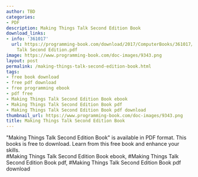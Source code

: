```yaml
---
author: TBD
categories:
- PDF
description: Making Things Talk Second Edition Book
download_links:
- info: '361017'
  url: https://programming-book.com/download/2017/ComputerBooks/361017/Making Things
    Talk Second Edition.pdf
image: https://www.programming-book.com/doc-images/9343.png
layout: post
permalink: /making-things-talk-second-edition-book.html
tags:
- free book download
- free pdf download
- free programming ebook
- pdf free
- Making Things Talk Second Edition Book ebook
- Making Things Talk Second Edition Book pdf
- Making Things Talk Second Edition Book pdf download
thumbnail_url: https://www.programming-book.com/doc-images/9343.png
title: Making Things Talk Second Edition Book
---
```


 
<div class="item-desc text-justify">
  "Making Things Talk Second Edition Book" is available in PDF format. This books is free to download. Learn from this free book and enhance your skills.
  <br>
  #Making Things Talk Second Edition Book ebook, #Making Things Talk Second Edition Book pdf, #Making Things Talk Second Edition Book pdf download
</div>